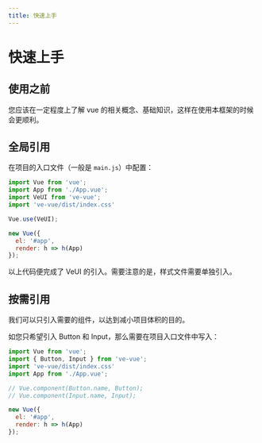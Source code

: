 ```yaml
---
title: 快速上手
---
```

# 快速上手

## 使用之前

您应该在一定程度上了解 vue 的相关概念、基础知识，这样在使用本框架的时候会更顺利。

## 全局引用

在项目的入口文件（一般是 `main.js`）中配置：

```js
import Vue from 'vue';
import App from './App.vue';
import VeUI from 've-vue';
import 've-vue/dist/index.css'

Vue.use(VeUI);

new Vue({
  el: '#app',
  render: h => h(App)
});
```

以上代码便完成了 VeUI 的引入。需要注意的是，样式文件需要单独引入。

## 按需引用

我们可以只引入需要的组件，以达到减小项目体积的目的。

如您只希望引入 Button 和 Input，那么需要在项目入口文件中写入：

```js
import Vue from 'vue';
import { Button, Input } from 've-vue';
import 've-vue/dist/index.css'
import App from './App.vue';

// Vue.component(Button.name, Button);
// Vue.component(Input.name, Input);

new Vue({
  el: '#app',
  render: h => h(App)
});
```

<!-- ## 特别提醒

在使用 VeUI 时，您需要使用 `border-box` 盒模型，否则会影响样式。CSS 代码示例：

```css
*, *::before, *::after {
    box-sizing: border-box;
    margin: 0;
    padding: 0;
}
``` -->

<!-- 至此，一个基于 Vue 和 VeUI 的开发环境已经搭建完毕，现在就可以编写代码了。 :tada: :tada: -->

<!-- 各个组件的使用方法请参阅它们各自的文档。 -->